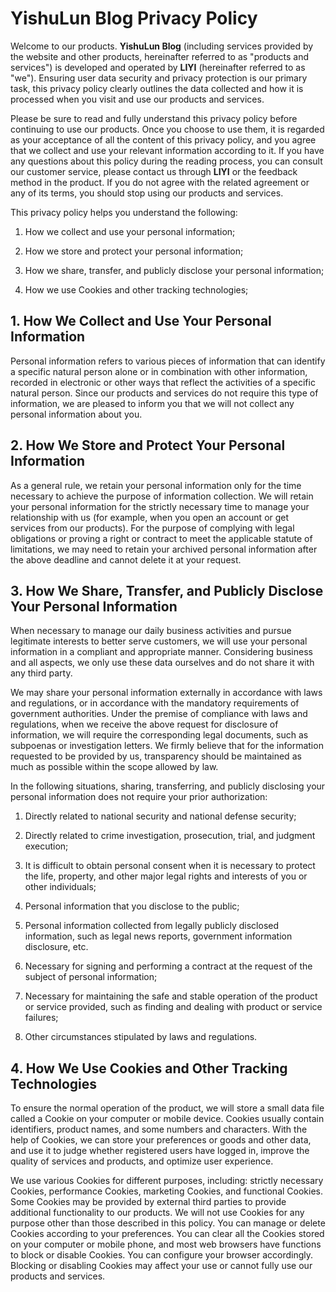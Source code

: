 # YishuLun Blog Privacy Policy

Welcome to our products. **YishuLun Blog** (including services provided by the website and other products, hereinafter referred to as "products and services") is developed and operated by **LIYI** (hereinafter referred to as "we"). Ensuring user data security and privacy protection is our primary task, this privacy policy clearly outlines the data collected and how it is processed when you visit and use our products and services.

Please be sure to read and fully understand this privacy policy before continuing to use our products. Once you choose to use them, it is regarded as your acceptance of all the content of this privacy policy, and you agree that we collect and use your relevant information according to it. If you have any questions about this policy during the reading process, you can consult our customer service, please contact us through **LIYI** or the feedback method in the product. If you do not agree with the related agreement or any of its terms, you should stop using our products and services.

This privacy policy helps you understand the following:

1. How we collect and use your personal information;

2. How we store and protect your personal information;

3. How we share, transfer, and publicly disclose your personal information;

4. How we use Cookies and other tracking technologies;

## 1. How We Collect and Use Your Personal Information

Personal information refers to various pieces of information that can identify a specific natural person alone or in combination with other information, recorded in electronic or other ways that reflect the activities of a specific natural person. Since our products and services do not require this type of information, we are pleased to inform you that we will not collect any personal information about you.

## 2. How We Store and Protect Your Personal Information

As a general rule, we retain your personal information only for the time necessary to achieve the purpose of information collection. We will retain your personal information for the strictly necessary time to manage your relationship with us (for example, when you open an account or get services from our products). For the purpose of complying with legal obligations or proving a right or contract to meet the applicable statute of limitations, we may need to retain your archived personal information after the above deadline and cannot delete it at your request.

## 3. How We Share, Transfer, and Publicly Disclose Your Personal Information

When necessary to manage our daily business activities and pursue legitimate interests to better serve customers, we will use your personal information in a compliant and appropriate manner. Considering business and all aspects, we only use these data ourselves and do not share it with any third party.

We may share your personal information externally in accordance with laws and regulations, or in accordance with the mandatory requirements of government authorities. Under the premise of compliance with laws and regulations, when we receive the above request for disclosure of information, we will require the corresponding legal documents, such as subpoenas or investigation letters. We firmly believe that for the information requested to be provided by us, transparency should be maintained as much as possible within the scope allowed by law.

In the following situations, sharing, transferring, and publicly disclosing your personal information does not require your prior authorization:

1. Directly related to national security and national defense security;

2. Directly related to crime investigation, prosecution, trial, and judgment execution;

3. It is difficult to obtain personal consent when it is necessary to protect the life, property, and other major legal rights and interests of you or other individuals;

4. Personal information that you disclose to the public;

5. Personal information collected from legally publicly disclosed information, such as legal news reports, government information disclosure, etc.

6. Necessary for signing and performing a contract at the request of the subject of personal information;

7. Necessary for maintaining the safe and stable operation of the product or service provided, such as finding and dealing with product or service failures;

8. Other circumstances stipulated by laws and regulations.

## 4. How We Use Cookies and Other Tracking Technologies

To ensure the normal operation of the product, we will store a small data file called a Cookie on your computer or mobile device. Cookies usually contain identifiers, product names, and some numbers and characters. With the help of Cookies, we can store your preferences or goods and other data, and use it to judge whether registered users have logged in, improve the quality of services and products, and optimize user experience.

We use various Cookies for different purposes, including: strictly necessary Cookies, performance Cookies, marketing Cookies, and functional Cookies. Some Cookies may be provided by external third parties to provide additional functionality to our products. We will not use Cookies for any purpose other than those described in this policy. You can manage or delete Cookies according to your preferences. You can clear all the Cookies stored on your computer or mobile phone, and most web browsers have functions to block or disable Cookies. You can configure your browser accordingly. Blocking or disabling Cookies may affect your use or cannot fully use our products and services.